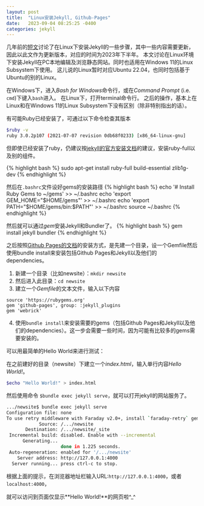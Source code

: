 ```yaml
---
layout: post
title:  "Linux安装Jekyll, Github-Pages"
date:   2023-09-04 08:25:25 -0400
categories: jekyll 
---
```


几年前的[短文][origin-article]讨论了在Linux下安装Jekyll的一些步骤，其中一些内容需要更新，因此以此文作为更新版本，对应的时间为2023年下半年。
本文讨论在Linux环境下安装Jekyll在PC本地编辑及浏览静态网站。同时也适用在Windows 11的Linux Subsystem下使用。
这儿说的Linux暂时对应Ubuntu 22.04，也同时包括基于Ubuntu的别的Linux。

在Windows下，进入*Bash for Windows*命令行，或在*Command Prompt* (i.e. `cmd`)下键入`bash`进入。
在Linux下，打开terminal命令行。
之后的操作，基本上在Linux和在Windows 11的Linux Subsystem下没有区别（除非特别指出的话）。

有可能Ruby已经安装了，可通过以下命令检查其版本

```Bash
$ruby -v
ruby 3.0.2p107 (2021-07-07 revision 0db68f0233) [x86_64-linux-gnu]
```

但即使已经安装了ruby，仍建议按[jekyll的官方安装文档][jekyll-install]的建议，安装ruby-full以及别的组件。

{% highlight bash %}
sudo apt-get install ruby-full build-essential zlib1g-dev
{% endhighlight %}

然后在`.bashrc`文件设好gems的安装路径
{% highlight bash %}
echo '# Install Ruby Gems to ~/gems' >> ~/.bashrc
echo 'export GEM_HOME="$HOME/gems"' >> ~/.bashrc
echo 'export PATH="$HOME/gems/bin:$PATH"' >> ~/.bashrc
source ~/.bashrc
{% endhighlight %}

然后就可以通过*gem*安装Jekyll和Bundler了。
{% highlight bash %}
gem install jekyll bundler
{% endhighlight %}


之后按照[Github Pages的文档][gp-set-local]的安装方式，是先建一个目录，设一个Gemfile然后使用bundle install来安装包括Github Pages和Jekyll以及他们的dependencies。

1. 新建一个目录（比如newsite）：`mkdir newsite`
2. 然后进入此目录：`cd newsite`
3. 建立一个*Gemfile*的文本文件，输入以下内容
```
source 'https://rubygems.org'
gem 'github-pages', group: :jekyll_plugins
gem 'webrick'
```
4. 使用`bundle install`来安装需要的gems（包括Github Pages和Jekyll以及他们的dependencies）。这一步会需要一些时间，因为可能有比较多的gems需要安装的。


可以用最简单的Hello World来进行测试：

在之前建好的目录（newsite）下建立一个*index.html*，输入单行内容*Hello World!*。

```bash
$echo "Hello World!" > index.html
```

然后使用命令 `$bundle exec jekyll serve`，就可以打开jekyll的网站服务了。

```bash
.../newsite$ bundle exec jekyll serve
Configuration file: none
To use retry middleware with Faraday v2.0+, install `faraday-retry` gem
            Source: /.../newsite
       Destination: /.../newsite/_site
 Incremental build: disabled. Enable with --incremental
      Generating...
                    done in 1.225 seconds.
 Auto-regeneration: enabled for '/.../newsite'
    Server address: http://127.0.0.1:4000
  Server running... press ctrl-c to stop.
```

根据上面的提示，在浏览器地址栏输入URL:`http://127.0.0.1:4000`，或者`localhost:4000`，

就可以访问到页面仅显示**Hello World!**的网页啦^_^



[gp-set-local]: https://help.github.com/articles/setting-up-your-github-pages-site-locally-with-jekyll/
[nokogiri-install]:http://www.nokogiri.org/tutorials/installing_nokogiri.html
[origin-article]: https://nateheat.github.io/winfo/jekyll/2017/09/09/Linux%E5%AE%89%E8%A3%85Jekyll.html
[jekyll-install]: https://jekyllrb.com/docs/installation/ubuntu/
